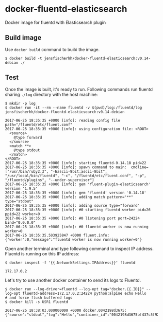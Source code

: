 # docker-fluentd-elasticsearch
Docker image for fluentd with Elasticsearch plugin

## Build image

Use `docker build` command to build the image.

```
$ docker build -t jensfischerhh/docker-fluentd-elasticsearch:v0.14-debian ./
```

## Test

Once the image is built, it's ready to run.
Following commands run fluentd sharing `./log` directory with the host machine:

```
$ mkdir -p log
$ docker run -it --rm --name fluentd -v $(pwd)/log:/fluentd/log jensfischerhh/docker-fluentd-elasticsearch:v0.14-debian

2017-06-25 18:35:35 +0000 [info]: reading config file path="/fluentd/etc/fluent.conf"
2017-06-25 18:35:35 +0000 [info]: using configuration file: <ROOT>
  <source>
    @type forward
  </source>
  <match **>
    @type stdout
  </match>
</ROOT>
2017-06-25 18:35:35 +0000 [info]: starting fluentd-0.14.18 pid=22
2017-06-25 18:35:35 +0000 [info]: spawn command to main:  cmdline=["/usr/bin/ruby2.3", "-Eascii-8bit:ascii-8bit", "/usr/local/bin/fluentd", "-c", "/fluentd/etc/fluent.conf", "-p", "/fluentd/plugins", "--under-supervisor"]
2017-06-25 18:35:35 +0000 [info]: gem 'fluent-plugin-elasticsearch' version '1.9.5'
2017-06-25 18:35:35 +0000 [info]: gem 'fluentd' version '0.14.18'
2017-06-25 18:35:35 +0000 [info]: adding match pattern="**" type="stdout"
2017-06-25 18:35:35 +0000 [info]: adding source type="forward"
2017-06-25 18:35:35 +0000 [info]: #0 starting fluentd worker pid=26 ppid=22 worker=0
2017-06-25 18:35:35 +0000 [info]: #0 listening port port=24224 bind="0.0.0.0"
2017-06-25 18:35:35 +0000 [info]: #0 fluentd worker is now running worker=0
2017-06-25 18:35:35.503925847 +0000 fluent.info: {"worker":0,"message":"fluentd worker is now running worker=0"}
```

Open another terminal and type following command to inspect IP address.
Fluentd is running on this IP address:

```
$ docker inspect -f '{{.NetworkSettings.IPAddress}}' fluentd

172.17.0.2
```

Let's try to use another docker container to send its logs to Fluentd.

```
$ docker run --log-driver=fluentd --log-opt tag="docker.{{.ID}}" --log-opt fluentd-address=172.17.0.2:24224 python:alpine echo Hello
# and force flush buffered logs
$ docker kill -s USR1 fluentd

2017-06-25 18:38:03.000000000 +0000 docker.0042198d3675: {"source":"stdout","log":"Hello","container_id":"0042198d3675bf437c5f92d90fc80212b7f677c14d5a22607730d9a08a9baf67","container_name":"/elated_meitner"}
```
